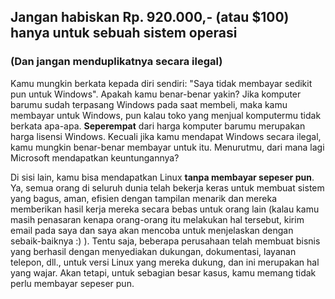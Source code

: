 <?php require("../../entete.php"); ?> <?php require("../../base.php"); ?> 

<div id="corps">

<h2>Jangan habiskan Rp. 920.000,- (atau $100) hanya untuk sebuah sistem operasi</h2>

<h3>(Dan jangan menduplikatnya secara ilegal)</h3>

<p>Kamu mungkin berkata kepada diri sendiri: "Saya tidak membayar sedikit pun untuk Windows". Apakah kamu benar-benar yakin? Jika komputer barumu sudah terpasang Windows pada saat membeli, maka kamu membayar untuk Windows, pun kalau toko yang menjual komputermu tidak berkata apa-apa. <b>Seperempat</b> dari harga komputer barumu merupakan harga lisensi Windows. Kecuali jika kamu mendapat Windows secara ilegal, kamu mungkin benar-benar membayar untuk itu. Menurutmu, dari mana lagi Microsoft mendapatkan keuntungannya?</p>

<p>Di sisi lain, kamu bisa mendapatkan Linux <b>tanpa membayar sepeser pun</b>. Ya, semua orang di seluruh dunia telah bekerja keras untuk membuat sistem yang bagus, aman, efisien dengan tampilan menarik dan mereka memberikan hasil kerja mereka secara bebas untuk orang lain (kalau kamu masih penasaran kenapa orang-orang itu melakukan hal tersebut, kirim email pada saya dan saya akan mencoba untuk menjelaskan dengan sebaik-baiknya :) ). Tentu saja, beberapa perusahaan telah membuat bisnis yang berhasil dengan menyediakan dukungan, dokumentasi, layanan telepon, dll., untuk versi Linux yang mereka dukung, dan ini merupakan hal yang wajar. Akan tetapi, untuk sebagian besar kasus, kamu memang tidak perlu membayar sepeser pun.</p>

</div>


